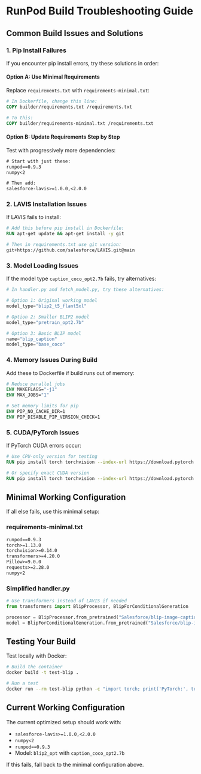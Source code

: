# RunPod Build Troubleshooting Guide

## Common Build Issues and Solutions

### 1. Pip Install Failures

If you encounter pip install errors, try these solutions in order:

#### Option A: Use Minimal Requirements
Replace `requirements.txt` with `requirements-minimal.txt`:

```dockerfile
# In Dockerfile, change this line:
COPY builder/requirements.txt /requirements.txt

# To this:
COPY builder/requirements-minimal.txt /requirements.txt
```

#### Option B: Update Requirements Step by Step
Test with progressively more dependencies:

```txt
# Start with just these:
runpod==0.9.3
numpy<2

# Then add:
salesforce-lavis>=1.0.0,<2.0.0
```

### 2. LAVIS Installation Issues

If LAVIS fails to install:

```dockerfile
# Add this before pip install in Dockerfile:
RUN apt-get update && apt-get install -y git

# Then in requirements.txt use git version:
git+https://github.com/salesforce/LAVIS.git@main
```

### 3. Model Loading Issues

If the model type `caption_coco_opt2.7b` fails, try alternatives:

```python
# In handler.py and fetch_model.py, try these alternatives:

# Option 1: Original working model
model_type="blip2_t5_flant5xl"

# Option 2: Smaller BLIP2 model
model_type="pretrain_opt2.7b"

# Option 3: Basic BLIP model
name="blip_caption"
model_type="base_coco"
```

### 4. Memory Issues During Build

Add these to Dockerfile if build runs out of memory:

```dockerfile
# Reduce parallel jobs
ENV MAKEFLAGS="-j1"
ENV MAX_JOBS="1"

# Set memory limits for pip
ENV PIP_NO_CACHE_DIR=1
ENV PIP_DISABLE_PIP_VERSION_CHECK=1
```

### 5. CUDA/PyTorch Issues

If PyTorch CUDA errors occur:

```dockerfile
# Use CPU-only version for testing
RUN pip install torch torchvision --index-url https://download.pytorch.org/whl/cpu

# Or specify exact CUDA version
RUN pip install torch torchvision --index-url https://download.pytorch.org/whl/cu118
```

## Minimal Working Configuration

If all else fails, use this minimal setup:

### requirements-minimal.txt
```txt
runpod==0.9.3
torch>=1.13.0
torchvision>=0.14.0
transformers>=4.20.0
Pillow>=9.0.0
requests>=2.28.0
numpy<2
```

### Simplified handler.py
```python
# Use transformers instead of LAVIS if needed
from transformers import BlipProcessor, BlipForConditionalGeneration

processor = BlipProcessor.from_pretrained("Salesforce/blip-image-captioning-base")
model = BlipForConditionalGeneration.from_pretrained("Salesforce/blip-image-captioning-base")
```

## Testing Your Build

Test locally with Docker:

```bash
# Build the container
docker build -t test-blip .

# Run a test
docker run --rm test-blip python -c "import torch; print('PyTorch:', torch.__version__)"
```

## Current Working Configuration

The current optimized setup should work with:
- `salesforce-lavis>=1.0.0,<2.0.0`
- `numpy<2`
- `runpod==0.9.3`
- Model: `blip2_opt` with `caption_coco_opt2.7b`

If this fails, fall back to the minimal configuration above.
